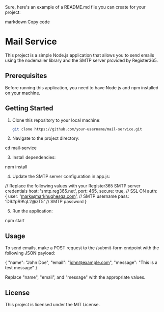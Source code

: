 Sure, here's an example of a README.md file you can create for your project:

markdown
Copy code
# Mail Service

This project is a simple Node.js application that allows you to send emails using the nodemailer library and the SMTP server provided by Register365.

## Prerequisites

Before running this application, you need to have Node.js and npm installed on your machine.

## Getting Started

1. Clone this repository to your local machine:

   ```bash
   git clone https://github.com/your-username/mail-service.git

2. Navigate to the project directory:

cd mail-service

3. Install dependencies:

npm install

4. Update the SMTP server configuration in app.js:

// Replace the following values with your Register365 SMTP server credentials
host: 'smtp.reg365.net',
port: 465,
secure: true, // SSL ON
auth: {
  user: 'mark@markhughesqa.com', // SMTP username
  pass: 'D6#pR9!qL2@zT5' // SMTP password
}

5. Run the application:

npm start

 ## Usage
To send emails, make a POST request to the /submit-form endpoint with the following JSON payload:

{
  "name": "John Doe",
  "email": "john@example.com",
  "message": "This is a test message"
}

Replace "name", "email", and "message" with the appropriate values.

## License
This project is licensed under the MIT License.